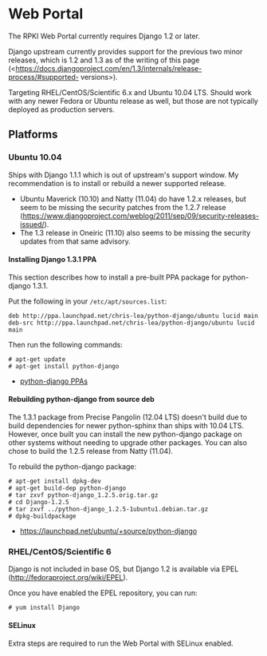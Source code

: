 # Web Portal

The RPKI Web Portal currently requires Django 1.2 or later.

Django upstream currently provides support for the previous two minor
releases, which is 1.2 and 1.3 as of the writing of this page
(<https://docs.djangoproject.com/en/1.3/internals/release-process/#supported-
versions>).

Targeting RHEL/CentOS/Scientific 6.x and Ubuntu 10.04 LTS. Should work with
any newer Fedora or Ubuntu release as well, but those are not typically
deployed as production servers.

## Platforms

### Ubuntu 10.04

Ships with Django 1.1.1 which is out of upstream's support window. My
recommendation is to install or rebuild a newer supported release.

  * Ubuntu Maverick (10.10) and Natty (11.04) do have 1.2.x releases, but seem to be missing the security patches from the 1.2.7 release (<https://www.djangoproject.com/weblog/2011/sep/09/security-releases-issued/>). 
  * The 1.3 release in Oneiric (11.10) also seems to be missing the security updates from that same advisory. 

#### Installing Django 1.3.1 PPA

This section describes how to install a pre-built PPA package for python-
django 1.3.1.

Put the following in your `/etc/apt/sources.list`:

    
    
    deb http://ppa.launchpad.net/chris-lea/python-django/ubuntu lucid main 
    deb-src http://ppa.launchpad.net/chris-lea/python-django/ubuntu lucid main 
    

Then run the following commands:

    
    
    # apt-get update
    # apt-get install python-django
    

  * [python-django PPAs][1]

#### Rebuilding python-django from source deb

The 1.3.1 package from Precise Pangolin (12.04 LTS) doesn't build due to build
dependencies for newer python-sphinx than ships with 10.04 LTS. However, once
built you can install the new python-django package on other systems without
needing to upgrade other packages. You can also chose to build the 1.2.5
release from Natty (11.04).

To rebuild the python-django package:

    
    
    # apt-get install dpkg-dev
    # apt-get build-dep python-django
    # tar zxvf python-django_1.2.5.orig.tar.gz
    # cd Django-1.2.5
    # tar zxvf ../python-django_1.2.5-1ubuntu1.debian.tar.gz
    # dpkg-buildpackage
    

  * <https://launchpad.net/ubuntu/+source/python-django>

### RHEL/CentOS/Scientific 6

Django is not included in base OS, but Django 1.2 is available via EPEL
(<http://fedoraproject.org/wiki/EPEL>).

Once you have enabled the EPEL repository, you can run:

    
    
    # yum install Django
    

#### SELinux

Extra steps are required to run the Web Portal with SELinux enabled.

   [1]: https://launchpad.net/~chris-lea/+archive/python-django

